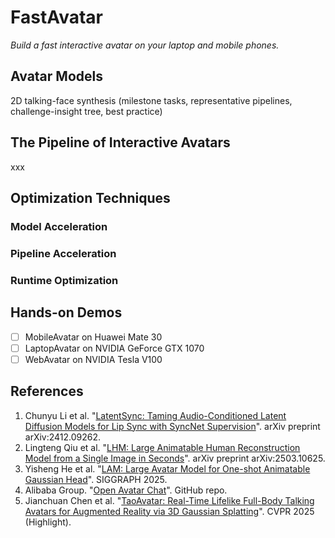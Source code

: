 # FastAvatar
_Build a fast interactive avatar on your laptop and mobile phones._

## Avatar Models
2D talking-face synthesis (milestone tasks, representative pipelines, challenge-insight tree, best practice)

## The Pipeline of Interactive Avatars
xxx

## Optimization Techniques

### Model Acceleration

### Pipeline Acceleration

### Runtime Optimization

## Hands-on Demos
- [ ] MobileAvatar on Huawei Mate 30
- [ ] LaptopAvatar on NVIDIA GeForce GTX 1070
- [ ] WebAvatar on NVIDIA Tesla V100

## References
1. Chunyu Li et al. "[LatentSync: Taming Audio-Conditioned Latent Diffusion Models for Lip Sync with SyncNet Supervision](https://arxiv.org/abs/2412.09262)". arXiv preprint arXiv:2412.09262.
2. Lingteng Qiu et al. "[LHM: Large Animatable Human Reconstruction Model from a Single Image in Seconds](https://aigc3d.github.io/projects/LHM/)". arXiv preprint arXiv:2503.10625.
3. Yisheng He et al. "[LAM: Large Avatar Model for One-shot Animatable Gaussian Head](https://github.com/aigc3d/LAM)". SIGGRAPH 2025.
4. Alibaba Group. "[Open Avatar Chat](https://github.com/HumanAIGC-Engineering/OpenAvatarChat)". GitHub repo.
5. Jianchuan Chen et al. "[TaoAvatar: Real-Time Lifelike Full-Body Talking Avatars for Augmented Reality via 3D Gaussian Splatting](https://pixelai-team.github.io/TaoAvatar/)". CVPR 2025 (Highlight).
